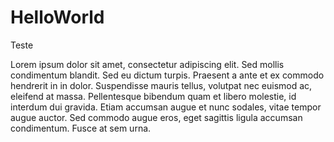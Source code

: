 # HelloWorld
Teste

Lorem ipsum dolor sit amet, consectetur adipiscing elit. Sed mollis condimentum blandit. Sed eu dictum turpis. Praesent a ante et ex commodo hendrerit in in dolor. Suspendisse mauris tellus, volutpat nec euismod ac, eleifend at massa. Pellentesque bibendum quam et libero molestie, id interdum dui gravida. Etiam accumsan augue et nunc sodales, vitae tempor augue auctor. Sed commodo augue eros, eget sagittis ligula accumsan condimentum. Fusce at sem urna. 
